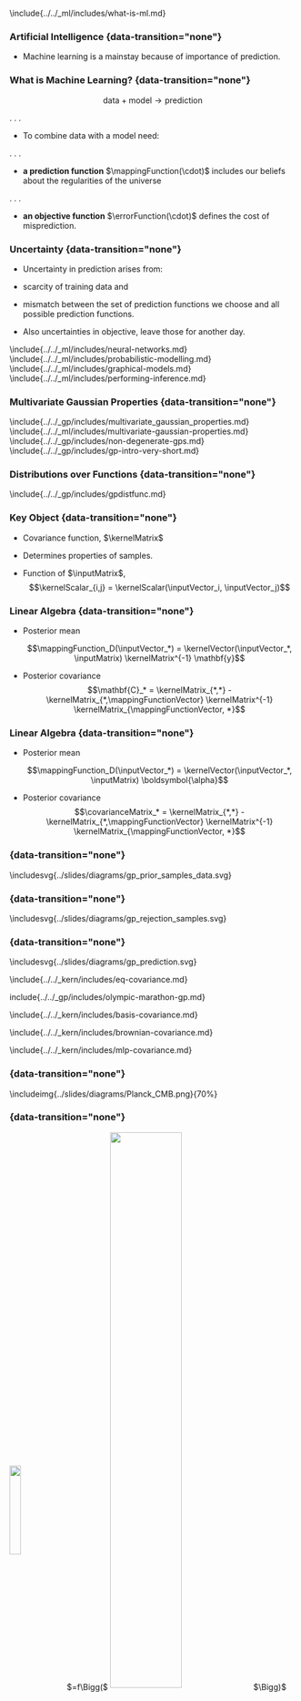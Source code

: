 <!-- Introduction to GPs -->

\include{../../_ml/includes/what-is-ml.md}

### Artificial Intelligence {data-transition="none"}

* Machine learning is a mainstay because of importance of prediction.

### What is Machine Learning? {data-transition="none"}

$$\text{data} + \text{model} \rightarrow \text{prediction}$$

. . .

* To combine data with a model need:

. . .

* **a prediction function** $\mappingFunction(\cdot)$ includes our beliefs about the regularities of the universe

. . .

* **an objective function** $\errorFunction(\cdot)$ defines the cost of misprediction.


### Uncertainty {data-transition="none"}

* Uncertainty in prediction arises from:

* scarcity of training data and 

* mismatch between the set of prediction functions we choose and all possible prediction functions.

* Also uncertainties in objective, leave those for another day.

\include{../../_ml/includes/neural-networks.md}
\include{../../_ml/includes/probabilistic-modelling.md}
\include{../../_ml/includes/graphical-models.md}
\include{../../_ml/includes/performing-inference.md}

### Multivariate Gaussian Properties {data-transition="none"}

\include{../../_gp/includes/multivariate_gaussian_properties.md}
\include{../../_ml/includes/multivariate-gaussian-properties.md}
\include{../../_gp/includes/non-degenerate-gps.md}
\include{../../_gp/includes/gp-intro-very-short.md}

<!-- ### Two Dimensional Gaussian Distribution -->

<!-- include{../../_ml/includes/two_d_gaussian.md} -->


### Distributions over Functions {data-transition="none"}

\include{../../_gp/includes/gpdistfunc.md}

###  Key Object {data-transition="none"}

* Covariance function, $\kernelMatrix$

* Determines properties of samples.

* Function of $\inputMatrix$,
    $$\kernelScalar_{i,j} = \kernelScalar(\inputVector_i, \inputVector_j)$$

###  Linear Algebra {data-transition="none"}

* Posterior mean

    $$\mappingFunction_D(\inputVector_*) = \kernelVector(\inputVector_*, \inputMatrix) \kernelMatrix^{-1}
\mathbf{y}$$

* Posterior covariance
    $$\mathbf{C}_* = \kernelMatrix_{*,*} - \kernelMatrix_{*,\mappingFunctionVector}
\kernelMatrix^{-1} \kernelMatrix_{\mappingFunctionVector, *}$$

###  Linear Algebra {data-transition="none"}

* Posterior mean

    $$\mappingFunction_D(\inputVector_*) = \kernelVector(\inputVector_*, \inputMatrix) \boldsymbol{\alpha}$$

* Posterior covariance
    $$\covarianceMatrix_* = \kernelMatrix_{*,*} - \kernelMatrix_{*,\mappingFunctionVector}
\kernelMatrix^{-1} \kernelMatrix_{\mappingFunctionVector, *}$$

###  {data-transition="none"}

\includesvg{../slides/diagrams/gp_prior_samples_data.svg}

###  {data-transition="none"}

\includesvg{../slides/diagrams/gp_rejection_samples.svg}

###  {data-transition="none"}

\includesvg{../slides/diagrams/gp_prediction.svg}


\include{../../_kern/includes/eq-covariance.md}

include{../../_gp/includes/olympic-marathon-gp.md}

\include{../../_kern/includes/basis-covariance.md}

\include{../../_kern/includes/brownian-covariance.md}

\include{../../_kern/includes/mlp-covariance.md}

### {data-transition="none"}

\includeimg{../slides/diagrams/Planck_CMB.png}{70%}

### {data-transition="none"}

<div style="fontsize:120px;vertical-align:middle;"><img src="../slides/diagrams/earth_PNG37.png" width="20%" style="display:inline-block;background:none;vertical-align:middle;border:none;box-shadow:none;">$=f\Bigg($
<img src="../slides/diagrams/Planck_CMB.png"  width="50%" style="display:inline-block;background:none;vertical-align:middle;border:none;box-shadow:none;">$\Bigg)$</div>
